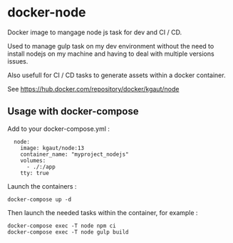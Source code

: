 # docker-node
Docker image to mangage node js task for dev and CI / CD.

Used to manage gulp task on my dev environment without the need to install nodejs on my machine and having to deal with multiple versions issues.

Also usefull for CI / CD tasks to generate assets within a docker container.

See https://hub.docker.com/repository/docker/kgaut/node

## Usage with docker-compose

Add to your docker-compose.yml :
```
  node:
    image: kgaut/node:13
    container_name: "myproject_nodejs"
    volumes:
      - ./:/app
    tty: true
  ```
  
  Launch the containers : 
  ```
  docker-compose up -d 
  ```
  
  Then launch the needed tasks within the container, for example : 
  ```
  docker-compose exec -T node npm ci
  docker-compose exec -T node gulp build
  ```
